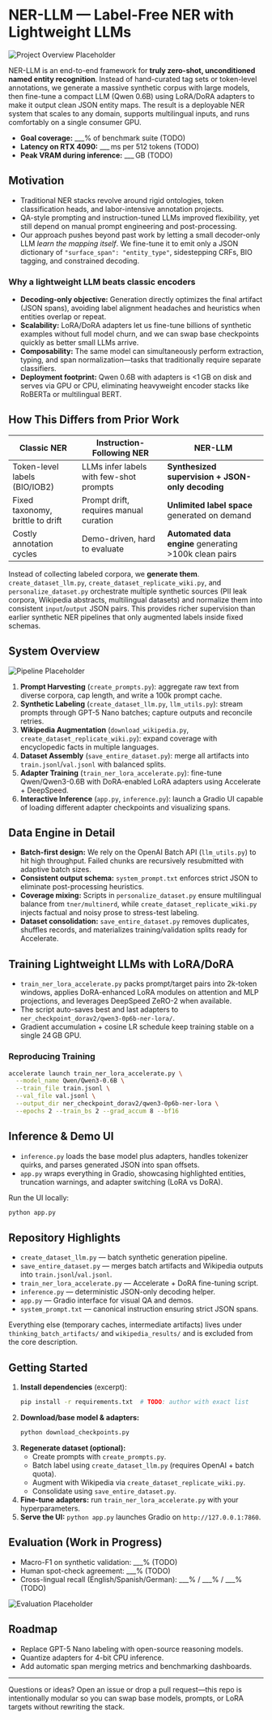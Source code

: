 # NER-LLM — Label-Free NER with Lightweight LLMs

![Project Overview Placeholder](docs/images/project-overview.png)

NER-LLM is an end-to-end framework for **truly zero-shot, unconditioned named entity recognition**. Instead of hand-curated tag sets or token-level annotations, we generate a massive synthetic corpus with large models, then fine-tune a compact LLM (Qwen 0.6B) using LoRA/DoRA adapters to make it output clean JSON entity maps. The result is a deployable NER system that scales to any domain, supports multilingual inputs, and runs comfortably on a single consumer GPU.

- **Goal coverage:** ___% of benchmark suite (TODO)
- **Latency on RTX 4090:** ___ ms per 512 tokens (TODO)
- **Peak VRAM during inference:** ___ GB (TODO)

## Motivation
- Traditional NER stacks revolve around rigid ontologies, token classification heads, and labor-intensive annotation projects.
- QA-style prompting and instruction-tuned LLMs improved flexibility, yet still depend on manual prompt engineering and post-processing.
- Our approach pushes beyond past work by letting a small decoder-only LLM *learn the mapping itself*. We fine-tune it to emit only a JSON dictionary of `"surface_span": "entity_type"`, sidestepping CRFs, BIO tagging, and constrained decoding.

### Why a lightweight LLM beats classic encoders
- **Decoding-only objective:** Generation directly optimizes the final artifact (JSON spans), avoiding label alignment headaches and heuristics when entities overlap or repeat.
- **Scalability:** LoRA/DoRA adapters let us fine-tune billions of synthetic examples without full model churn, and we can swap base checkpoints quickly as better small LLMs arrive.
- **Composability:** The same model can simultaneously perform extraction, typing, and span normalization—tasks that traditionally require separate classifiers.
- **Deployment footprint:** Qwen 0.6B with adapters is <1 GB on disk and serves via GPU or CPU, eliminating heavyweight encoder stacks like RoBERTa or multilingual BERT.

## How This Differs from Prior Work
| Classic NER | Instruction-Following NER | NER-LLM |
|-------------|---------------------------|-------------|
| Token-level labels (BIO/IOB2) | LLMs infer labels with few-shot prompts | **Synthesized supervision + JSON-only decoding** |
| Fixed taxonomy, brittle to drift | Prompt drift, requires manual curation | **Unlimited label space** generated on demand |
| Costly annotation cycles | Demo-driven, hard to evaluate | **Automated data engine** generating >100k clean pairs |

Instead of collecting labeled corpora, we **generate them**. `create_dataset_llm.py`, `create_dataset_replicate_wiki.py`, and `personalize_dataset.py` orchestrate multiple synthetic sources (PII leak corpora, Wikipedia abstracts, multilingual datasets) and normalize them into consistent `input`/`output` JSON pairs. This provides richer supervision than earlier synthetic NER pipelines that only augmented labels inside fixed schemas.

## System Overview

![Pipeline Placeholder](docs/images/pipeline.png)

1. **Prompt Harvesting** (`create_prompts.py`): aggregate raw text from diverse corpora, cap length, and write a 100k prompt cache.
2. **Synthetic Labeling** (`create_dataset_llm.py`, `llm_utils.py`): stream prompts through GPT-5 Nano batches; capture outputs and reconcile retries.
3. **Wikipedia Augmentation** (`download_wikipedia.py`, `create_dataset_replicate_wiki.py`): expand coverage with encyclopedic facts in multiple languages.
4. **Dataset Assembly** (`save_entire_dataset.py`): merge all artifacts into `train.jsonl`/`val.jsonl` with balanced splits.
5. **Adapter Training** (`train_ner_lora_accelerate.py`): fine-tune Qwen/Qwen3-0.6B with DoRA-enabled LoRA adapters using Accelerate + DeepSpeed.
6. **Interactive Inference** (`app.py`, `inference.py`): launch a Gradio UI capable of loading different adapter checkpoints and visualizing spans.

## Data Engine in Detail
- **Batch-first design:** We rely on the OpenAI Batch API (`llm_utils.py`) to hit high throughput. Failed chunks are recursively resubmitted with adaptive batch sizes.
- **Consistent output schema:** `system_prompt.txt` enforces strict JSON to eliminate post-processing heuristics.
- **Coverage mixing:** Scripts in `personalize_dataset.py` ensure multilingual balance from `tner/multinerd`, while `create_dataset_replicate_wiki.py` injects factual and noisy prose to stress-test labeling.
- **Dataset consolidation:** `save_entire_dataset.py` removes duplicates, shuffles records, and materializes training/validation splits ready for Accelerate.

## Training Lightweight LLMs with LoRA/DoRA
- `train_ner_lora_accelerate.py` packs prompt/target pairs into 2k-token windows, applies DoRA-enhanced LoRA modules on attention and MLP projections, and leverages DeepSpeed ZeRO-2 when available.
- The script auto-saves best and last adapters to `ner_checkpoint_dorav2/qwen3-0p6b-ner-lora/`.
- Gradient accumulation + cosine LR schedule keep training stable on a single 24 GB GPU.

### Reproducing Training
```bash
accelerate launch train_ner_lora_accelerate.py \
  --model_name Qwen/Qwen3-0.6B \
  --train_file train.jsonl \
  --val_file val.jsonl \
  --output_dir ner_checkpoint_dorav2/qwen3-0p6b-ner-lora \
  --epochs 2 --train_bs 2 --grad_accum 8 --bf16
```

## Inference & Demo UI
- `inference.py` loads the base model plus adapters, handles tokenizer quirks, and parses generated JSON into span offsets.
- `app.py` wraps everything in Gradio, showcasing highlighted entities, truncation warnings, and adapter switching (LoRA vs DoRA).

Run the UI locally:
```bash
python app.py
```

## Repository Highlights
- `create_dataset_llm.py` — batch synthetic generation pipeline.
- `save_entire_dataset.py` — merges batch artifacts and Wikipedia outputs into `train.jsonl`/`val.jsonl`.
- `train_ner_lora_accelerate.py` — Accelerate + DoRA fine-tuning script.
- `inference.py` — deterministic JSON-only decoding helper.
- `app.py` — Gradio interface for visual QA and demos.
- `system_prompt.txt` — canonical instruction ensuring strict JSON spans.

Everything else (temporary caches, intermediate artifacts) lives under `thinking_batch_artifacts/` and `wikipedia_results/` and is excluded from the core description.

## Getting Started
1. **Install dependencies** (excerpt):
   ```bash
   pip install -r requirements.txt  # TODO: author with exact list
   ```
2. **Download/base model & adapters:**
   ```bash
   python download_checkpoints.py
   ```
3. **Regenerate dataset (optional):**
   - Create prompts with `create_prompts.py`.
   - Batch label using `create_dataset_llm.py` (requires OpenAI + batch quota).
   - Augment with Wikipedia via `create_dataset_replicate_wiki.py`.
   - Consolidate using `save_entire_dataset.py`.
4. **Fine-tune adapters:** run `train_ner_lora_accelerate.py` with your hyperparameters.
5. **Serve the UI:** `python app.py` launches Gradio on `http://127.0.0.1:7860`.

## Evaluation (Work in Progress)
- Macro-F1 on synthetic validation: ___% (TODO)
- Human spot-check agreement: ___% (TODO)
- Cross-lingual recall (English/Spanish/German): ___% / ___% / ___% (TODO)

![Evaluation Placeholder](docs/images/eval-matrix.png)

## Roadmap
- Replace GPT-5 Nano labeling with open-source reasoning models.
- Quantize adapters for 4-bit CPU inference.
- Add automatic span merging metrics and benchmarking dashboards.

---

Questions or ideas? Open an issue or drop a pull request—this repo is intentionally modular so you can swap base models, prompts, or LoRA targets without rewriting the stack.

